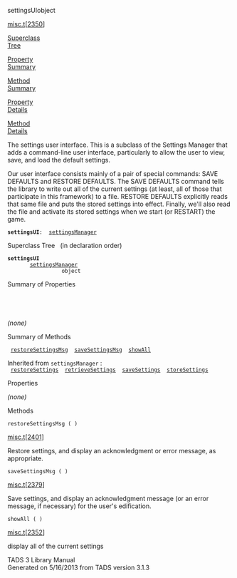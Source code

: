 <span class="title">settingsUI</span><span class="type">object</span>

[misc.t](../file/misc.t.html)\[[2350](../source/misc.t.html#2350)\]

[Superclass  
Tree](#_SuperClassTree_)

[Property  
Summary](#_PropSummary_)

[Method  
Summary](#_MethodSummary_)

[Property  
Details](#_Properties_)

[Method  
Details](#_Methods_)

<div class="fdesc">

The settings user interface. This is a subclass of the Settings Manager
that adds a command-line user interface, particularly to allow the user
to view, save, and load the default settings.

Our user interface consists mainly of a pair of special commands: SAVE
DEFAULTS and RESTORE DEFAULTS. The SAVE DEFAULTS command tells the
library to write out all of the current settings (at least, all of those
that participate in this framework) to a file. RESTORE DEFAULTS
explicitly reads that same file and puts the stored settings into
effect. Finally, we'll also read the file and activate its stored
settings when we start (or RESTART) the game.

**`settingsUI`**` :   `[`settingsManager`](../object/settingsManager.html)

</div>

<span id="_SuperClassTree_"></span>

<div class="mjhd">

<span class="hdln">Superclass Tree</span>   (in declaration order)

</div>

**`settingsUI`**  
`         `[`settingsManager`](../object/settingsManager.html)  
`                 object`  
<span id="_PropSummary_"></span>

<div class="mjhd">

<span class="hdln">Summary of Properties</span>  

</div>

` `

` `

*(none)* <span id="_MethodSummary_"></span>

<div class="mjhd">

<span class="hdln">Summary of Methods</span>  

</div>

` `[`restoreSettingsMsg`](#restoreSettingsMsg)`  `[`saveSettingsMsg`](#saveSettingsMsg)`  `[`showAll`](#showAll)`  `

Inherited from `settingsManager` :  
` `[`restoreSettings`](../object/settingsManager.html#restoreSettings)`  `[`retrieveSettings`](../object/settingsManager.html#retrieveSettings)`  `[`saveSettings`](../object/settingsManager.html#saveSettings)`  `[`storeSettings`](../object/settingsManager.html#storeSettings)`  `

<span id="_Properties_"></span>

<div class="mjhd">

<span class="hdln">Properties</span>  

</div>

*(none)* <span id="_Methods_"></span>

<div class="mjhd">

<span class="hdln">Methods</span>  

</div>

<span id="restoreSettingsMsg"></span>

`restoreSettingsMsg ( )`

[misc.t](../file/misc.t.html)\[[2401](../source/misc.t.html#2401)\]

<div class="desc">

Restore settings, and display an acknowledgment or error message, as
appropriate.

</div>

<span id="saveSettingsMsg"></span>

`saveSettingsMsg ( )`

[misc.t](../file/misc.t.html)\[[2379](../source/misc.t.html#2379)\]

<div class="desc">

Save settings, and display an acknowledgment message (or an error
message, if necessary) for the user's edification.

</div>

<span id="showAll"></span>

`showAll ( )`

[misc.t](../file/misc.t.html)\[[2352](../source/misc.t.html#2352)\]

<div class="desc">

display all of the current settings

</div>

<div class="ftr">

TADS 3 Library Manual  
Generated on 5/16/2013 from TADS version 3.1.3

</div>
